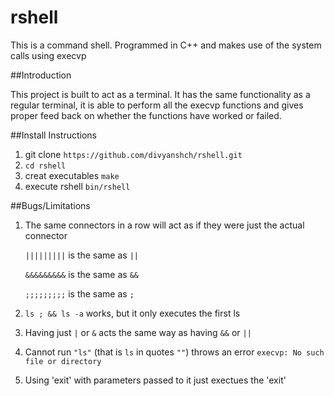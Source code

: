 # rshell
This is a command shell. Programmed in C++ and makes use of the system calls using execvp

##Introduction

This project is built to act as a terminal. It has the same functionality as a regular terminal, it is able to perform all the execvp functions and gives proper feed back on whether the functions have worked or failed.

##Install Instructions

1. git clone `https://github.com/divyanshch/rshell.git`
2. `cd rshell`
3. creat executables `make`
4. execute rshell `bin/rshell`

##Bugs/Limitations

1. The same connectors in a row will act as if they were just the actual connector 

	`|||||||||` is the same as `||`

	`&&&&&&&&&` is the same as `&&`

	`;;;;;;;;;` is the same as `;`

2. 	`ls ; && ls -a` works, but it only executes the first ls 

3. Having just `|` or `&` acts the same way as having `&&` or `||`

4. Cannot run `"ls"` (that is `ls` in quotes `""`) throws an error `execvp: No such file or directory` 

5. Using 'exit' with parameters passed to it just exectues the 'exit' 


